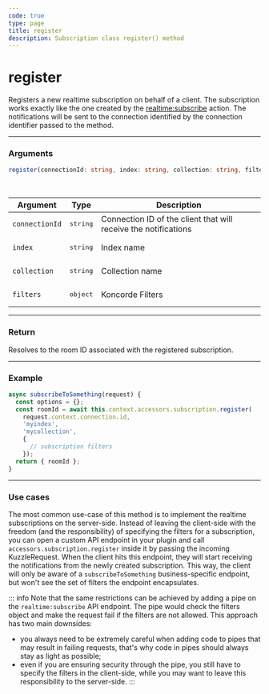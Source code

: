 ```yaml
---
code: true
type: page
title: register
description: Subscription class register() method
---
```


# register

<SinceBadge version="2.7.2" />

Registers a new realtime subscription on behalf of a client. The subscription works exactly like the one created by the [realtime:subscribe](/core/2/api/controllers/realtime/subscribe/) action. The notifications will be sent to the connection identified by the connection identifier passed to the method.

---

### Arguments

```ts
register(connectionId: string, index: string, collection: string, filters: JSONObject): Promise<{ roomId: string }>
```

<br/>

| Argument | Type | Description |
|----------|------|-------------|
| `connectionId` | <pre>string</pre> | Connection ID of the client that will receive the notifications |
| `index` | <pre>string</pre> | Index name |
| `collection` | <pre>string</pre> | Collection name |
| `filters` | <pre>object</pre> | Koncorde Filters |

---

### Return

Resolves to the room ID associated with the registered subscription.

---

### Example

```js
async subscribeToSomething(request) {
  const options = {};
  const roomId = await this.context.accessors.subscription.register(
    request.context.connection.id, 
    'myindex', 
    'mycollection', 
    {
      // subscription filters
    });
  return { roomId };
}
```

---

### Use cases

The most common use-case of this method is to implement the realtime subscriptions on the server-side. Instead of leaving the client-side with the freedom (and the responsibility) of specifying the filters for a subscription, you can open a custom API endpoint in your plugin and call `accessors.subscription.register` inside it by passing the incoming KuzzleRequest. When the client hits this endpoint, they will start receiving the notifications from the newly created subscription. This way, the client will only be aware of a `subscribeToSomething` business-specific endpoint, but won't see the set of filters the endpoint encapsulates. 

::: info
Note that the same restrictions can be achieved by adding a pipe on the `realtime:subscribe` API endpoint. The pipe would check the filters object and make the request fail if the filters are not allowed. This approach has two main downsides:
* you always need to be extremely careful when adding code to pipes that may result in failing requests, that's why code in pipes should always stay as light as possible;
* even if you are ensuring security through the pipe, you still have to specify the filters in the client-side, while you may want to leave this responsibility to the server-side.
:::
